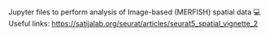 Jupyter files to perform analysis of Image-based (MERFISH) spatial data
💻 Useful links: https://satijalab.org/seurat/articles/seurat5_spatial_vignette_2

